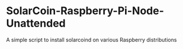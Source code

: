 # SolarCoin-Raspberry-Pi-Node-Unattended
A simple script to install solarcoind on various Raspberry distributions
